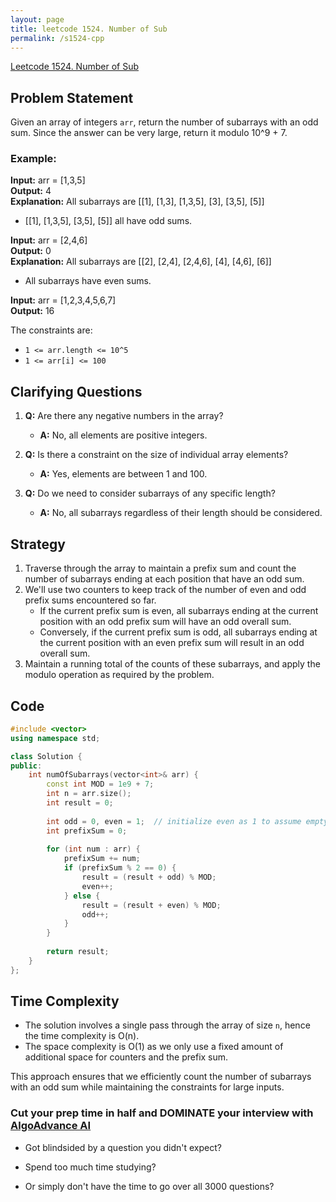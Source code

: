 ```yaml
---
layout: page
title: leetcode 1524. Number of Sub
permalink: /s1524-cpp
---
```

[Leetcode 1524. Number of Sub](https://algoadvance.github.io/algoadvance/l1524)
## Problem Statement

Given an array of integers `arr`, return the number of subarrays with an odd sum. Since the answer can be very large, return it modulo 10^9 + 7.

### Example:

**Input:** arr = [1,3,5]  
**Output:** 4  
**Explanation:** All subarrays are [[1], [1,3], [1,3,5], [3], [3,5], [5]]
 - [[1], [1,3,5], [3,5], [5]] all have odd sums.

**Input:** arr = [2,4,6]  
**Output:** 0  
**Explanation:** All subarrays are [[2], [2,4], [2,4,6], [4], [4,6], [6]]
 - All subarrays have even sums.

**Input:** arr = [1,2,3,4,5,6,7]  
**Output:** 16

The constraints are:
- `1 <= arr.length <= 10^5`
- `1 <= arr[i] <= 100`

## Clarifying Questions
1. **Q:** Are there any negative numbers in the array?
   - **A:** No, all elements are positive integers.

2. **Q:** Is there a constraint on the size of individual array elements?
   - **A:** Yes, elements are between 1 and 100.

3. **Q:** Do we need to consider subarrays of any specific length?
   - **A:** No, all subarrays regardless of their length should be considered.

## Strategy
1. Traverse through the array to maintain a prefix sum and count the number of subarrays ending at each position that have an odd sum.
2. We'll use two counters to keep track of the number of even and odd prefix sums encountered so far.
   - If the current prefix sum is even, all subarrays ending at the current position with an odd prefix sum will have an odd overall sum.
   - Conversely, if the current prefix sum is odd, all subarrays ending at the current position with an even prefix sum will result in an odd overall sum.
3. Maintain a running total of the counts of these subarrays, and apply the modulo operation as required by the problem.

## Code

```cpp
#include <vector>
using namespace std;

class Solution {
public:
    int numOfSubarrays(vector<int>& arr) {
        const int MOD = 1e9 + 7;
        int n = arr.size();
        int result = 0;
        
        int odd = 0, even = 1;  // initialize even as 1 to assume empty prefix sum as even
        int prefixSum = 0;
        
        for (int num : arr) {
            prefixSum += num;
            if (prefixSum % 2 == 0) {
                result = (result + odd) % MOD;
                even++;
            } else {
                result = (result + even) % MOD;
                odd++;
            }
        }
        
        return result;
    }
};
```

## Time Complexity
- The solution involves a single pass through the array of size `n`, hence the time complexity is O(n).
- The space complexity is O(1) as we only use a fixed amount of additional space for counters and the prefix sum. 

This approach ensures that we efficiently count the number of subarrays with an odd sum while maintaining the constraints for large inputs.


### Cut your prep time in half and DOMINATE your interview with [AlgoAdvance AI](https://algoAdvance.com)

- Got blindsided by a question you didn't expect?

- Spend too much time studying?

- Or simply don't have the time to go over all 3000 questions?

